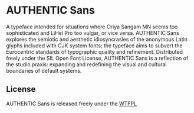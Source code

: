 # AUTHENTIC Sans

A typeface intended for situations where Oriya Sangam MN seems too sophisticated and LiHei Pro too vulgar, or vice versa. AUTHENTIC Sans explores the semiotic and aesthetic idiosyncrasies of the anonymous Latin glyphs included with CJK system fonts; the typeface aims to subvert the Eurocentric standards of typographic quality and refinement. Distributed freely under the SIL Open Font License, AUTHENTIC Sans is a reflection of the studio praxis: expanding and redefining the visual and cultural boundaries of default systems.

## License

AUTHENTIC Sans is released freely under the [WTFPL](http://www.wtfpl.net/)
